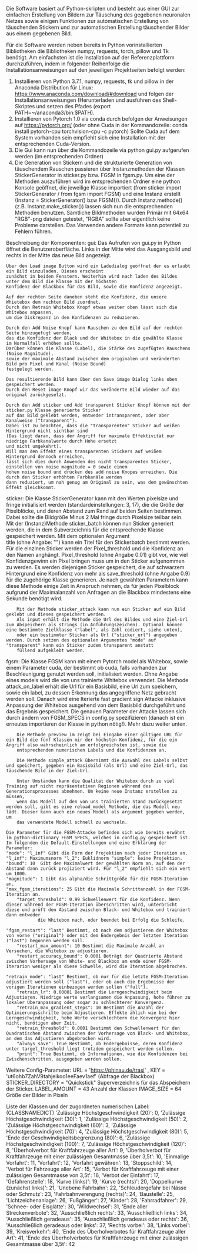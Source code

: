 Die Software basiert auf Python-skripten und besteht aus einer GUI zur einfachen Erstellung 
von Bildern zur Täuschung des gegebenen neuronalen Netzes sowie einigen Funktionen zur automatischen 
Erstellung von täuschenden Stickern und zur automatischen Erstellung täuschender Bilder aus 
einem gegebenen Bild. 

Für die Software werden neben bereits in Python vorinstallierten Bibliotheken die Bibliotheken
numpy, requests, torch, pillow und Tk benötigt.
Am einfachsten ist die Installation auf der Referenzplattform durchzuführen, indem in folgender Reihenfolge
die Installationsanweisungen auf den jeweiligen Projektseiten befolgt werden:
1. Installieren von Python 3.7.1, numpy, requests, tk und pillow in der Anaconda Distribution für Linux: https://www.anaconda.com/download/#download und folgen der Installationsanweisungen
(Herunterladen und ausführen des Shell-Skriptes und setzen des Pfades (export PATH=~/anaconda3/bin:$PATH).
2. Installieren von Pytorch 1.0 via conda durch befolgen der Anweisungen auf https://pytorch.org/ (oder ohne Cuda in der Kommandozeile: conda install pytorch-cpu torchvision-cpu -c pytorch) 
Sollte Cuda auf dem System vorhanden sein empfiehlt sich eine Installation mit der entsprechenden Cuda-Version.
3. Die Gui kann nun über die Kommandozeile via python gui.py aufgerufen werden (im entsprechenden Ordner)
4. Die Generation von Stickern und die strukturierte Generation von täuschendem Rauschen passieren über Instanzmethoden der Klassen StickerGenerator in sticker.py bzw. FGSM in fgsm.py.
Um eine der Methoden auszuführen wird im entsprechenden Ordner eine python Konsole geöffnet, die jeweilige Klasse importiert (from sticker import StickerGenerator / from fgsm import FGSM) und eine Instanz erstellt
(Instanz = StickerGenerator() bzw FGSM()). Durch Instanz.methode() (z.B. Instanz.make_sticker()) lassen sich nun die entsprechenden Methoden benutzen. 
Sämtliche Bildmethoden wurden Primär mit 64x64 "RGB"-png dateien getestet, "RGBA" sollte aber eigentlich keine Probleme darstellen. Das Verwenden andere Formate kann potentiell zu Fehlern führen. 

Beschreibung der Komponenten:
gui:
	Das Aufrufen von gui.py in Python öffnet die Benutzeroberfläche. 
	Links in der Mitte wird das Ausgangsbild und rechts in der Mitte das neue Bild angezeigt. 

	Über den Load image Button wird ein Ladedialog geöffnet der es erlaubt ein Bild einzuladen. Dieses erscheint
	zunächst in beiden Fenstern. Weiterhin wird nach laden des Bildes unter dem Bild die Klasse mit der höchsten 
	Konfidenz der Blackbox für das Bild, sowie die Konfidenz angezeigt.

	Auf der rechten Seite daneben steht die Konfidenz, die unsere Whietebox dem rechten Bild zuordnet.
	Durch den Retrain Whitebox Knopf etwas weiter oben lässt sich die Whitebox anpassen, 
	um die Diskrepanz in den Konfidenzen zu reduzieren. 

	Durch den Add Noise Knopf kann Rauschen zu dem Bild auf der rechten Seite hinzugefügt werden,
	das die Konfidenz der Black und der Whitebox in die gewählte Klasse  im Normalfall erhöhen sollte.
	Darüber können die Klasse (Label), die Stärke des zugefügten Rauschens (Noise Magnitude), 
	sowie der maximale Abstand zwischen dem originalen und veränderten Bild pro Pixel und Kanal (Noise Bound) 
	festgelegt werden.

	Das resultierende Bild kann über den Save image Dialog links oben gespeichert werden.
	Durch den Reset image Knopf wir das veränderte Bild wieder auf das original zurückgesetzt.

	Durch den Add sticker und Add transparent Sticker Knopf können mit der sticker.py Klasse generierte Sticker 
	auf das Bild geklebt werden, entweder intransparent, oder aber Kanalweise ("transparent"). 
	Dabei ist zu beachten, dass die "transparenten" Sticker auf weißen Hintergrund nicht sichtbar sind 
	(Das liegt daran, dass der Angriff für maximale Effektivität nur niedrige Farbkanalwerte durch Hohe ersetzt
	und nicht umgekehrt).
	Will man den Effekt eines transparenten Stickers auf weißem Hintergrund dennoch erreichen,
	lässt sich dies durch Anwenden des nicht transparenten Sticker, einstellen von noise magnitude = 0 sowie einem
	hohen noise bound und drücken des add noise Knopes erreichen. Die durch den Sticker erhöhten Farbkanäle werden
	dann reduziert, um nah genug am Original zu sein, was dem gewünschten Effekt gleichkommt.


sticker:
	Die Klasse StickerGenerator kann mit den Werten pixelsize und fringe initialisiert werden (standardeinstellungen: 3, 17), die die Größe der Pixelblöcke, und deren Abstand zum Rand auf beiden Seiten bestimmen. 
	Dabei sollte die Bildgröße Minus 2 Mal fringe durch Pixelsize teilbar sein.
		Mit der (Instanz)Methode sticker_batch können nun Sticker generiert werden, die in dem Subverzeichnis für die entsprechende Klasse gespeichert werden. Mit dem optionalen Argument 	
		title (ohne Angabe: "") kann ein Titel für den Stickerbatch bestimmt werden. Für die einzlnen Sticker werden der Pixel_threshold und die Konfidenz an den Namen anghängt. 
		Pixel_threshold (ohne Angabe 0.01)  gibt vor, wie viel Konfidenzgewinn ein Pixel bringen muss um in den Sticker aufgenommen zu werden.
		Es werden diejenigen Sticker gespeichert, die auf schwarzem Hintergrund eine Konfidenz von mehr als save_threshold (ohne Angabe 0.9) für die zugehörige Klasse generieren. Je
		nach gewählten Parametern kann diese Methode einige Zeit in Anspruch nehmen, da für jeden Pixelblock aufgrund der Maximalanzahl von Anfragen an die Blackbox mindestens eine 
		Sekunde benötigt wird.

		Mit der Methode sticker_attack kann nun ein Sticker auf ein Bild geklebt und dieses gespeichert werden.
		Als input erhält die Methode die Url des Bildes und eine Ziel-Url zum Abspeichern als strings (in Anführungszeichen). Optional können eine bestimmte Zielklasse ("label", als Zahl codiert, siehe unten), 
		oder ein bestimmter Sticker als Url ("sticker_url") angegeben werden. Durch setzen des optionalen Argumentes "mode" auf "transparent" kann ein Sticker zudem transparent anstatt
		füllend aufgeklebt werden.
fgsm:
	Die Klasse FGSM kann mit einem Pytorch model als Whitebox, sowie einem Parameter cuda, der bestimmt ob cuda, falls vorhanden zur Beschleunigung genutzt werden soll, initialisiert werden.
	Ohne Angabe eines models wird die von uns trainierte Whitebox verwendet. 
		Die Methode attack_on_label erhält die Url für ein Basisbild, eine Url zum speichern, sowie ein label, zu dessen Erkennung das angegriffene Netz gebracht werden soll. 
		Danach wird eine Iterierte fast gradient sign Attacke inklusive Anpassung der Whitebox ausgehend von dem Basisbild durchgeführt und das Ergebnis gespeichert. Die genauen Parameter der Attacke
		lassen sich durch ändern von FGSM_SPECS in config.py spezifizieren (danach ist ein erneutes importieren der Klasse in python nötig!). Mehr dazu weiter unten.
		
		Die Methode preview_im zeigt bei Eingabe einer gültigen URL für ein Bild die fünf Klassen mir der höchsten Konfidenz, für die ein Angriff also wahrscheinlich am erfolgreichsten ist, sowie die 
		entsprechenden numerischen Labels und die Konfidenzen an.
	
		Die Methode simple_attack übernimmt die Auswahl des Labels selbst und speichert, gegeben ein Basisbild (als Url) und eine Ziel-Url, das täuschende Bild in der Ziel-Url.
		
		Unter Umständen kann die Qualität der Whitebox durch zu viel Training auf nicht repräsentativen Regionen während des Generationsprozesses abnehmen. Um keine neue Instanz erstellen zu müssen,
		wenn das Modell auf den von uns trainierten Stand zurückgesetzt werden soll, gibt es eine reload_model Methode, die das Modell neu lädt. Dieser kann auch ein neues Modell als argument gegeben werden, um
		das verwendete Modell schnell zu wechseln.  

	Die Parameter für die FGSM-Attacke befinden sich wie bereits erwähnt im python-dictionary FGSM_SPECS, welches in config.py gespeichert ist. Im folgenden die Default-Einstellungen und eine Erklärung der Parameter:
	"mode": "l_inf" Gibt die Form der Projektion nach jeder Iteration an. "l_inf": Maximumsnorm "l_2": Euklidnorm "simple": keine Projektion. 
   	"bound": 10  Gibt den Maximalwert der gewählten Norm an, auf den der Abstand dann zurück projiziert wird. Für "l_2" empfiehlt sich ein wert um 1000. 
   	"magnitude": 1 Gibt das alpha/die Schrittgröße für die FGSM-Iteration an.
   	"max_fgsm_iterations": 25 Gibt die Maximale Schrittanzahl in der FGSM-Iteration an. 
    	"target_threshold": 0.99 Schwellenwert für die Konfidenz. Wenn dieser während der FGSM-Iteration überschritten wird, unterbricht diese und prüft den Abstand zwischen Black- und Whitebox und trainiert dann entweder 
				die Whitebox nach, oder beendet bei Erfolg die Schleife.

   	"fgsm_restart": "last" Bestimmt, ob nach dem adjustieren der Whitebox von vorne ("original") oder mit dem Endergebnis der letzten Iteration ("last") begonnen werden soll.
    	"restart_max_amount": 10 Bestimmt die Maximale Anzahl an Versuchen, die Whitebox zu adjustieren.
    	"restart_accuracy_bound": 0.0001 Beträgt der Quadrierte Abstand zwischen Vorhersage von White- und Blackbox am ende einer FGSM-Iterarion weniger als diese Schwelle, wird die Iteration abgebrochen.

   	"retrain_mode": "last" Bestimmt, ob nur für die letzte FGSM-Iteration adjustiert werden soll ("last"), oder ob auch die Ergebnisse der vorigen Iterationen einbezogen werden sollen ("full").
    	"retrain_lr": 0.00001 Bestimmt die Lerngeschwindigkeit beim Adjustieren. Niedrige werte verlangsamen die Anpassung, hohe führen zu lokaler Überanpassung oder sogar zu schlechterer Konvergenz.
    	"retrain_max_gradient_steps": 10 Bestimmt die Anzahl der Optimierungsschritte beim Adjustieren. Effekte ählich wie bei der Lerngeschwindigkeit, hohe Werte verschlechtern die Konvergenz hier nicht, benötigen aber Zeit.
    	"retrain_threshold": 0.0001 Bestimmt den Schwellenwert für den Quadratischen Abstand zwischen der Vorhersage von Black- und Whitebox, an dem das Adjustieren abgebrochen wird.
    	"always_save": True Bestimmt, ob Endergebnisse, deren Konfidenz unter target_threshold liegt trotzdem gespeichert werden sollen.
    	"print": True Bestimmt, ob Informationen, wie die Konfidenzen bei Zwischenschritten, ausgegeben werden sollen.

		
Weitere Config-Parameter:
	URL = 'https://phinau.de/trasi' , KEY = 'ut6ohb7ZahV9tahjeikoo1eeFaev1aef' (Abfrage der Blackbox)
	STICKER_DIRECTORY = "Quickstick" Superverzeichnis für das Abspeichern der Sticker.
	LABEL_AMOUNT = 43 Anzahl der Klassen
	IMAGE_SIZE = 64 Größe der Bilder in Pixeln


Liste der Klassen und der zugordneten numerischen Label: (CLASSNAMEDICT)
		 'Zulässige Höchstgeschwindigkeit (20)': 0,
  		 'Zulässige Höchstgeschwindigkeit (30)': 1,
                 'Zulässige Höchstgeschwindigkeit (50)': 2,
                 'Zulässige Höchstgeschwindigkeit (60)': 3,
                 'Zulässige Höchstgeschwindigkeit (70)': 4,
                 'Zulässige Höchstgeschwindigkeit (80)': 5,
                 'Ende der Geschwindigkeitsbegrenzung (80)': 6,
                 'Zulässige Höchstgeschwindigkeit (100)': 7,
                 'Zulässige Höchstgeschwindigkeit (120)': 8,
                 'Überholverbot für Kraftfahrzeuge aller Art': 9,
                 'Überholverbot für Kraftfahrzeuge mit einer zulässigen Gesamtmasse über 3,5t': 10,
                 'Einmalige Vorfahrt': 11,
                 'Vorfahrt': 12,
                 'Vorfahrt gewähren': 13,
                 'Stoppschild': 14,
                 'Verbot für Fahrzeuge aller Art': 15,
                 'Verbot für Kraftfahrzeuge mit einer zulässigen Gesamtmasse von 3,5t': 16,
                 'Verbot der Einfahrt': 17,
                 'Gefahrenstelle': 18,
                 'Kurve (links)': 19,
                 'Kurve (rechts)': 20,
                 'Doppelkurve (zunächst links)': 21,
                 'Unebene Fahrbahn': 22,
                 'Schleudergefahr bei Nässe oder Schmutz': 23,
                 'Fahrbahnverengung (rechts)': 24,
                 'Baustelle': 25,
                 'Lichtzeichenanlage': 26,
                 'Fußgänger': 27,
                 'Kinder': 28,
                 'Fahrradfahrer': 29,
                 'Schnee- oder Eisglätte': 30,
                 'Wildwechsel': 31,
                 'Ende aller Streckenverbote': 32,
                 'Ausschließlich rechts': 33,
                 'Ausschließlich links': 34,
                 'Ausschließlich geradeaus': 35,
                 'Ausschließlich geradeaus oder rechts': 36,
                 'Ausschließlich geradeaus oder links': 37,
                 'Rechts vorbei': 38,
                 'Links vorbei': 39,
                 'Kreisverkehr': 40,
                 'Ende des Überholverbotes für Kraftfahrzeuge aller Art': 41,
                 'Ende des Überholverbotes für Kraftfahrzeuge mit einer zulässigen Gesamtmasse über 3,5t': 42
